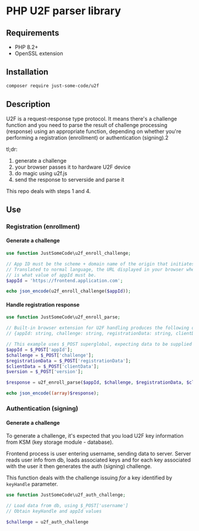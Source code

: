 # PHP U2F parser library

## Requirements

 - PHP 8.2+
 - OpenSSL extension

 ## Installation

 ```bash
 composer require just-some-code/u2f
 ```

 ## Description

 U2F is a request-response type protocol. It means there's a challenge function and you need to
 parse the result of challenge processing (response) using an appropriate function, depending on whether you're
 performing a registration (enrollment) or authentication (signing).2

 tl;dr:

 1. generate a challenge
 2. your browser passes it to hardware U2F device
 3. do magic using u2f.js
 4. send the response to serverside and parse it

 This repo deals with steps 1 and 4.


## Use

### Registration (enrollment)

#### Generate a challenge

```php
use function JustSomeCode\u2f_enroll_challenge;

// App ID must be the scheme + domain name of the origin that initiates U2F
// Translated to normal language, the URL displayed in your browser where you loaded the UI for dealing with U2F
// is what value of appId must be.
$appId = 'https://frontend.application.com';

echo json_encode(u2f_enroll_challenge($appId));
```

#### Handle registration response

```php
use function JustSomeCode\u2f_enroll_parse;

// Built-in browser extension for U2F handling produces the following object:
// {appId: string, challenge: string, registrationData: string, clientData: string, version: string}

// This example uses $_POST superglobal, expecting data to be supplied via HTTP
$appId = $_POST['appId'];
$challenge = $_POST['challenge'];
$registrationData = $_POST['registrationData'];
$clientData = $_POST['clientData'];
$version = $_POST['version'];

$response = u2f_enroll_parse($appId, $challenge, $registrationData, $clientData, $version);

echo json_encode((array)$response);
```


### Authentication (signing)

#### Generate a challenge

To generate a challenge, it's expected that you load U2F key information from KSM (key storage module - database).

Frontend process is user entering username, sending data to server. Server reads user info from db, loads associated keys
and for each key associated with the user it then generates the auth (signing) challenge.

This function deals with the challenge issuing *for* a key identified by `keyHandle` parameter.

```php
use function JustSomeCode\u2f_auth_challenge;

// Load data from db, using $_POST['username']
// Obtain keyHandle and appId values

$challenge = u2f_auth_challenge

